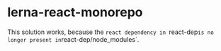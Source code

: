 # lerna-react-monorepo

This solution works, because the `react dependency in `react-dep` is no longer present in `react-dep/node_modules`. 
